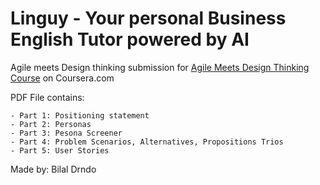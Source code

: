 # Linguy - Your personal Business English Tutor powered by AI

Agile meets Design thinking submission for [Agile Meets Design Thinking Course](https://www.coursera.org/learn/uva-darden-getting-started-agile) on Coursera.com

PDF File contains:

    - Part 1: Positioning statement
    - Part 2: Personas
    - Part 3: Pesona Screener
    - Part 4: Problem Scenarios, Alternatives, Propositions Trios
    - Part 5: User Stories

Made by: Bilal Drndo

